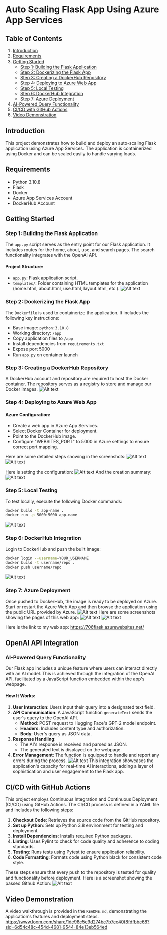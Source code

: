 
# Auto Scaling Flask App Using Azure App Services

## Table of Contents
1. [Introduction](#introduction)
2. [Requirements](#requirements)
3. [Getting Started](#getting-started)
   - [Step 1: Building the Flask Application](#step-1-building-the-flask-application)
   - [Step 2: Dockerizing the Flask App](#step-2-dockerizing-the-flask-app)
   - [Step 3: Creating a DockerHub Repository](#step-3-creating-a-dockerhub-repository)
   - [Step 4: Deploying to Azure Web App](#step-4-deploying-to-azure-web-app)
   - [Step 5: Local Testing](#step-5-local-testing)
   - [Step 6: DockerHub Integration](#step-6-dockerhub-integration)
   - [Step 7: Azure Deployment](#step-7-azure-deployment)
4. [AI-Powered Query Functionality](#ai-powered-query-functionality)
5. [CI/CD with GitHub Actions](#cicd-with-github-actions)
6. [Video Demonstration](#video-demonstration)


## Introduction

This project demonstrates how to build and deploy an auto-scaling Flask application using Azure App Services. The application is containerized using Docker and can be scaled easily to handle varying loads.

## Requirements

- Python 3.10.8
- Flask
- Docker
- Azure App Services Account
- DockerHub Account

## Getting Started

### Step 1: Building the Flask Application

The `app.py` script serves as the entry point for our Flask application. It includes routes for the home, about, use, and search pages. The search functionality integrates with the OpenAI API.

#### Project Structure:

- `app.py`: Flask application script.
- `templates/`: Folder containing HTML templates for the application (home.html, about.html, use.html, layout.html, etc.).
![Alt text](./images/app.PNG)

### Step 2: Dockerizing the Flask App

The `Dockerfile` is used to containerize the application. It includes the following key instructions:

- Base image: `python:3.10.8`
- Working directory: `/app`
- Copy application files to `/app`
- Install dependencies from `requirements.txt`
- Expose port 5000
- Run `app.py` on container launch

### Step 3: Creating a DockerHub Repository

A DockerHub account and repository are required to host the Docker container. The repository serves as a registry to store and manage our Docker images.
![Alt text](./images/docker-hub.PNG)

### Step 4: Deploying to Azure Web App

#### Azure Configuration:

- Create a web app in Azure App Services.
- Select Docker Container for deployment.
- Point to the DockerHub image.
- Configure "WEBSITES_PORT" to 5000 in Azure settings to ensure correct port mapping.

Here are some detailed steps showing in the screenshots:
![Alt text](./images/create-web-app.PNG)
![Alt text](./images/docker.PNG)

Here is setting the configuration:
![Alt text](./images/configuration.PNG)
And the creation summary:
![Alt text](./images/create-summary.PNG)


### Step 5: Local Testing

To test locally, execute the following Docker commands:

```bash
docker build -t app-name .
docker run -p 5000:5000 app-name
```
![Alt text](./images/test-locally.PNG)
### Step 6: DockerHub Integration

Login to DockerHub and push the built image:

```bash
docker login --username=YOUR_USERNAME
docker build -t username/repo .
docker push username/repo
```
![Alt text](./images/push%20to%20docker.PNG)
### Step 7: Azure Deployment

Once pushed to DockerHub, the image is ready to be deployed on Azure. Start or restart the Azure Web App and then browse the application using the public URL provided by Azure.
![Alt text](./images/overview.PNG)
Here are some screenshots showing the pages of this web app:
![Alt text](./images/homepage-color.PNG)
![Alt text](./images/ask%20page.PNG)

Here is the link to my web app: https://706flask.azurewebsites.net/

## OpenAI API Integration
### AI-Powered Query Functionality

Our Flask app includes a unique feature where users can interact directly with an AI model. This is achieved through the integration of the OpenAI API, facilitated by a JavaScript function embedded within the app's webpage.

#### How It Works:

1. **User Interaction**: Users input their query into a designated text field.
2. **API Communication**: A JavaScript function `generateText` sends the user's query to the OpenAI API. 
   - **Method**: POST request to Hugging Face's GPT-2 model endpoint.
   - **Headers**: Includes content type and authorization.
   - **Body**: User's query as JSON data.
3. **Response Handling**: 
   - The AI's response is received and parsed as JSON.
   - The generated text is displayed on the webpage.
4. **Error Management**: The function is equipped to handle and report any errors during the process.
![Alt text](./images/openai.PNG)
This integration showcases the application's capacity for real-time AI interactions, adding a layer of sophistication and user engagement to the Flask app.


## CI/CD with GitHub Actions

This project employs Continuous Integration and Continuous Deployment (CI/CD) using GitHub Actions. The CI/CD process is defined in a YAML file and includes the following steps:

1. **Checkout Code**: Retrieves the source code from the GitHub repository.
2. **Set up Python**: Sets up Python 3.8 environment for testing and deployment.
3. **Install Dependencies**: Installs required Python packages.
4. **Linting**: Uses Pylint to check for code quality and adherence to coding standards.
5. **Testing**: Runs tests using Pytest to ensure application reliability.
6. **Code Formatting**: Formats code using Python black for consistent code style.

These steps ensure that every push to the repository is tested for quality and functionality before deployment.
Here is a screenshot showing the passed Github Action:
![Alt text](./images/action-fixed.PNG)

## Video Demonstration

A video walkthrough is provided in the `README.md`, demonstrating the application's features and deployment steps.
https://www.loom.com/share/1de98c5e9d274bc7b7cc40f8fdfbbc68?sid=6d54c48c-454d-4681-9544-84e13eb564ed





